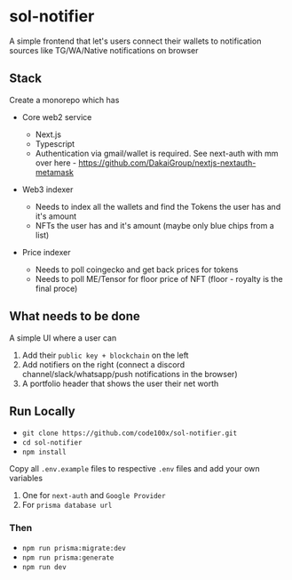 # sol-notifier

A simple frontend that let's users connect their wallets to notification sources like TG/WA/Native notifications on browser

## Stack

Create a monorepo which has

- Core web2 service

  - Next.js
  - Typescript
  - Authentication via gmail/wallet is required. See next-auth with mm over here - https://github.com/DakaiGroup/nextjs-nextauth-metamask

- Web3 indexer

  - Needs to index all the wallets and find the Tokens the user has and it's amount
  - NFTs the user has and it's amount (maybe only blue chips from a list)

- Price indexer
  - Needs to poll coingecko and get back prices for tokens
  - Needs to poll ME/Tensor for floor price of NFT (floor - royalty is the final proce)

## What needs to be done

A simple UI where a user can

1. Add their `public key + blockchain` on the left
2. Add notifiers on the right (connect a discord channel/slack/whatsapp/push notifications in the browser)
3. A portfolio header that shows the user their net worth

## Run Locally

- `git clone https://github.com/code100x/sol-notifier.git`
- `cd sol-notifier`
- `npm install`

Copy all `.env.example` files to respective `.env` files and add your own variables

1. One for `next-auth` and `Google Provider`
2. For `prisma database url`

### Then

- `npm run prisma:migrate:dev`
- `npm run prisma:generate`
- `npm run dev`
